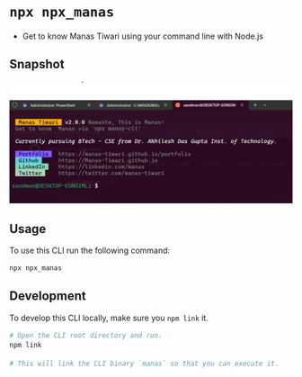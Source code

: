 # `npx npx_manas`

- Get to know Manas Tiwari using your command line with Node.js

## Snapshot
![sample image](public/sample.png)

## Usage

To use this CLI run the following command:

```sh
npx npx_manas
```

## Development

To develop this CLI locally, make sure you `npm link` it.

```sh
# Open the CLI root directory and run.
npm link

# This will link the CLI binary `manas` so that you can execute it.
```
